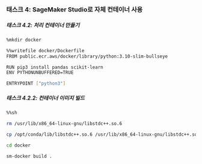 ### 태스크 4: SageMaker Studio로 자체 컨테이너 사용

##### 태스크 4.2: 처리 컨테이너 만들기

```bash
%mkdir docker

%%writefile docker/Dockerfile
FROM public.ecr.aws/docker/library/python:3.10-slim-bullseye

RUN pip3 install pandas scikit-learn
ENV PYTHONUNBUFFERED=TRUE

ENTRYPOINT ["python3"]
```

##### 태스크 4.2.2: 컨테이너 이미지 빌드

```bash
%%sh

rm /usr/lib/x86_64-linux-gnu/libstdc++.so.6

cp /opt/conda/lib/libstdc++.so.6 /usr/lib/x86_64-linux-gnu/libstdc++.so.6

cd docker

sm-docker build .
```

